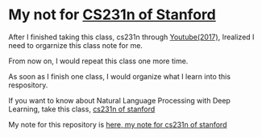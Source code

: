 # My not for [CS231n of Stanford](http://cs231n.stanford.edu/)

After I finished taking this class, cs231n through [Youtube(2017)](https://www.youtube.com/watch?v=vT1JzLTH4G4&list=PL3FW7Lu3i5JvHM8ljYj-zLfQRF3EO8sYv), Irealized I need to orgarnize this class note for me. 

From now on, I would repeat this class one more time.

As soon as I finish one class, I would organize what I learn into this respository. 

If you want to know about Natural Language Processing with Deep Learning, take this class, [cs231n of stanford](http://cs231n.stanford.edu/)

My note for this repository is [here, my note for cs231n of stanford](https://hyunyoung2.github.io/my-note-for-cs231n-stanford)
